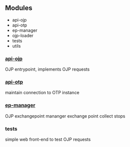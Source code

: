
## Modules

- api-ojp
- api-otp
- ep-manager
- ojp-loader
- tests
- utils

### [api-ojp](api-ojp.md)

OJP entrypoint, implements OJP requests


### [api-otp](api-otp.md)

maintain connection to OTP instance


### [ep-manager](ep-manager.md)

OJP exchangepoint mananger
exchange point collect stops

### tests

simple web front-end to test OJP requests
